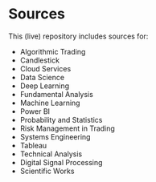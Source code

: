 # Sources
This (live) repository includes sources for: 
- Algorithmic Trading
- Candlestick
- Cloud Services
- Data Science
- Deep Learning
- Fundamental Analysis
- Machine Learning
- Power BI
- Probability and Statistics
- Risk Management in Trading
- Systems Engineering
- Tableau
- Technical Analysis
- Digital Signal Processing
- Scientific Works 
